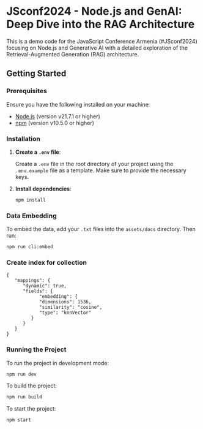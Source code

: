 # JSconf2024 - Node.js and GenAI: Deep Dive into the RAG Architecture

This is a demo code for the JavaScript Conference Armenia (#JSconf2024) focusing on Node.js and Generative AI with a detailed exploration of the Retrieval-Augmented Generation (RAG) architecture.

## Getting Started

### Prerequisites

Ensure you have the following installed on your machine:

- [Node.js](https://nodejs.org/) (version v21.7.1 or higher)
- [npm](https://www.npmjs.com/) (version  v10.5.0 or higher)

### Installation

1. **Create a `.env` file**:

   Create a `.env` file in the root directory of your project using the `.env.example` file as a template. Make sure to provide the necessary keys.


2. **Install dependencies**:

    ```sh
    npm install
    ```

### Data Embedding

To embed the data, add your `.txt` files into the `assets/docs` directory. Then run:

```sh
npm run cli:embed
```

### Create index for collection

```
{
   "mappings": {
      "dynamic": true,
      "fields": {
            "embedding": {
            "dimensions": 1536,
            "similarity": "cosine",
            "type": "knnVector"
         }
      }
   }
}
```

### Running the Project
To run the project in development mode:

```sh 
npm run dev
```

To build the project:

```sh 
npm run build
```

To start the project:

```sh 
npm start
```